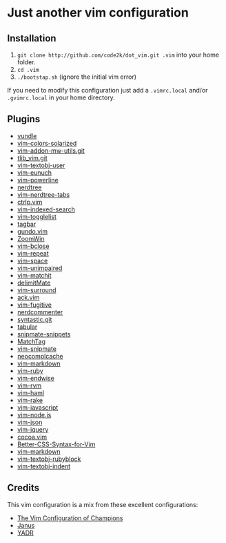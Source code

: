 # Just another vim configuration

## Installation

1. `git clone http://github.com/code2k/dot_vim.git .vim` into your home
   folder.
2. `cd .vim`
3. `./bootstap.sh` (ignore the initial vim error)

If you need to modify this configuration just add a `.vimrc.local` and/or
`.gvimrc.local` in your home directory.

## Plugins

- [vundle](https://github.com/gmarik/vundle)
- [vim-colors-solarized](https://github.com/altercation/vim-colors-solarized)
- [vim-addon-mw-utils.git](https://github.com/MarcWeber/vim-addon-mw-utils.git)
- [tlib_vim.git](https://github.com/tomtom/tlib_vim.git)
- [vim-textobj-user](https://github.com/kana/vim-textobj-user)
- [vim-eunuch](https://github.com/tpope/vim-eunuch)
- [vim-powerline](https://github.com/Lokaltog/vim-powerline)
- [nerdtree](https://github.com/scrooloose/nerdtree)
- [vim-nerdtree-tabs](https://github.com/jistr/vim-nerdtree-tabs)
- [ctrlp.vim](https://github.com/kien/ctrlp.vim)
- [vim-indexed-search](https://github.com/henrik/vim-indexed-search)
- [vim-togglelist](https://github.com/milkypostman/vim-togglelist)
- [tagbar](https://github.com/majutsushi/tagbar)
- [gundo.vim](https://github.com/sjl/gundo.vim)
- [ZoomWin](https://github.com/vim-scripts/ZoomWin)
- [vim-bclose](https://github.com/rwfitzge/vim-bclose)
- [vim-repeat](https://github.com/tpope/vim-repeat)
- [vim-space](https://github.com/christoomey/vim-space)
- [vim-unimpaired](https://github.com/tpope/vim-unimpaired)
- [vim-matchit](https://github.com/edsono/vim-matchit)
- [delimitMate](https://github.com/Raimondi/delimitMate)
- [vim-surround](https://github.com/tpope/vim-surround)
- [ack.vim](https://github.com/mileszs/ack.vim)
- [vim-fugitive](https://github.com/tpope/vim-fugitive)
- [nerdcommenter](https://github.com/scrooloose/nerdcommenter)
- [syntastic.git](https://github.com/scrooloose/syntastic.git)
- [tabular](https://github.com/godlygeek/tabular)
- [snipmate-snippets](https://github.com/honza/snipmate-snippets)
- [MatchTag](https://github.com/gregsexton/MatchTag)
- [vim-snipmate](https://github.com/garbas/vim-snipmate)
- [neocomplcache](https://github.com/Shougo/neocomplcache)
- [vim-markdown](https://github.com/hallison/vim-markdown)
- [vim-ruby](https://github.com/vim-ruby/vim-ruby)
- [vim-endwise](https://github.com/tpope/vim-endwise)
- [vim-rvm](https://github.com/tpope/vim-rvm)
- [vim-haml](https://github.com/tpope/vim-haml)
- [vim-rake](https://github.com/tpope/vim-rake)
- [vim-javascript](https://github.com/pangloss/vim-javascript)
- [vim-node.js](https://github.com/mmalecki/vim-node.js)
- [vim-json](https://github.com/leshill/vim-json)
- [vim-jquery](https://github.com/itspriddle/vim-jquery)
- [cocoa.vim](https://github.com/msanders/cocoa.vim)
- [Better-CSS-Syntax-for-Vim](https://github.com/ChrisYip/Better-CSS-Syntax-for-Vim)
- [vim-markdown](https://github.com/hallison/vim-markdown)
- [vim-textobj-rubyblock](https://github.com/nelstrom/vim-textobj-rubyblock)
- [vim-textobj-indent](https://github.com/kana/vim-textobj-indent)

## Credits

This vim configuration is a mix from these excellent configurations:

- [The Vim Configuration of Champions](https://github.com/mutewinter/dot_vim)
- [Janus](https://github.com/carlhuda/janus)
- [YADR](https://github.com/skwp/dotfiles)
